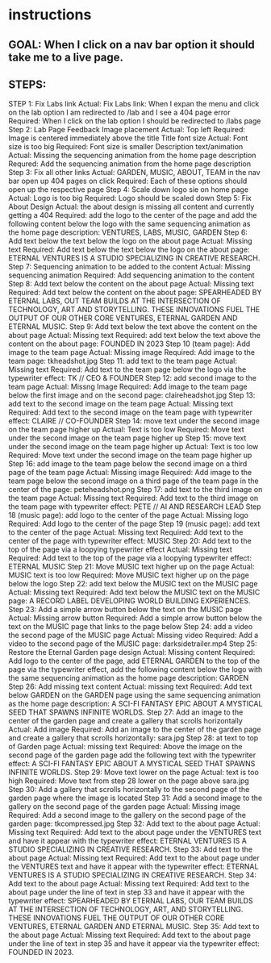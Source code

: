 # instructions

## GOAL: When I click on a nav bar option it should take me to a live page.

## STEPS: 
STEP 1: Fix Labs link 
Actual: Fix Labs link: When I expan the menu and click on the lab option I am redirected to /lab and I see a 404 page error
Required: When I click on the lab option I should be redirected to /labs page
Step 2: Lab Page Feedback
Image placement
Actual: Top left 
Required: Image is centered immediately above the title
Title font size
Actual: Font size is too big 
Required: Font size is smaller
Description text/animation
Actual: Missing the sequencing animation from the home page description
Requred: Add the sequencing animation from the home page description
Step 3: Fix all other links 
Actual: GARDEN, MUSIC, ABOUT, TEAM in the nav bar open up 404 pages on click 
Required: Each of these options should open up the respective page 
Step 4: Scale down logo sie on home page 
Actual: Logo is too big 
Required: Logo should be scaled down 
Step 5: Fix About Design 
Actual: the about design is missing all content and currently getting a 404
Required: add the logo to the center of the page and add the following content below the logo with the same sequencing animation as the home page description: VENTURES, LABS, MUSIC, GARDEN
Step 6: Add text below the text below the logo on the about page
Actual: Missing text 
Required: Add text below the text below the logo on the about page: ETERNAL VENTURES IS A STUDIO SPECIALIZING IN CREATIVE RESEARCH.  
Step 7: Sequencing animation to be added to the content
Actual: Missing sequencing animation 
Required: Add sequencing animation to the content 
Step 8: Add text below the content on the about page
Actual: Missing text
Required: Add text below the content on the about page: SPEARHEADED BY ETERNAL LABS, OUT TEAM BUILDS AT THE INTERSECTION OF TECHNOLOGY, ART AND STORYTELLING. THESE INNOVATIONS FUEL THE OUTPUT OF OUR OTHER CORE VENTURES, ETERNAL GARDEN AND ETERNAL MUSIC.
Step 9: Add text below the text above the content on the about page
Actual: Missing text
Required: add text below the text above the content on the about page: FOUNDED IN 2023
Step 10 (team page): Add image to the team page
Actual: Missing image
Required: Add image to the team page: tkheadshot.jpg
Step 11: add text to the team page
Actual: Missing text
Required: Add text to the team page below the logo via the typewriter effect: TK // CEO & FOUNDER
Step 12: add second image to the team page
Actual: Missng Image
Required: Add image to the team page below the first image and on the second page: claireheadshot.jpg
Step 13: add text to the second image on the team page
Actual: Missing text
Required: Add text to the second image on the team page with typewriter effect: CLAIRE // CO-FOUNDER
Step 14: move text under the second image on the team page higher up
Actual: Text is too low
Required: Move text under the second image on the team page higher up
Step 15: move text under the second image on the team page higher up
Actual: Text is too low
Required: Move text under the second image on the team page higher up
Step 16: add image to the team page below the second image on a third page of the team page
Actual: Missing image
Required: Add image to the team page below the second image on a third page of the team page in the center of the page: peteheadshot.png
Step 17: add text to the third image on the team page
Actual: Missing text
Required: Add text to the third image on the team page with typewriter effect: PETE // AI AND RESEARCH LEAD
Step 18 (music page): add logo to the center of the page
Actual: Missing logo
Required: Add logo to the center of the page
Step 19 (music page): add text to the center of the page
Actual: Missing text
Required: Add text to the center of the page with typewriter effect: MUSIC
Step 20: Add text to the top of the page via a loopying typewriter effect
Actual: Missing text
Required: Add text to the top of the page via a loopying typewriter effect: ETERNAL MUSIC
Step 21: Move MUSIC text higher up on the page
Actual: MUSIC text is too low
Required: Move MUSIC text higher up on the page below the logo 
Step 22: add text below the MUSIC text on the MUSIC page
Actual: Missing text
Required: Add text below the MUSIC text on the MUSIC page: A RECORD LABEL DEVELOPING WORLD BUILDING EXPERIENCES. 
Step 23: Add a simple arrow button below the text on the MUSIC page
Actual: Missing arrow button
Required: Add a simple arrow button below the text on the MUSIC page that links to the page below
Step 24: add a video the second page of the MUSIC page
Actual: Missing video
Required: Add a video to the second page of the MUSIC page: darksidetrailer.mp4
Step 25: Restore the Eternal Garden page design
Actual: Missing content
Required: Add logo to the center of the page, add ETERNAL GARDEN to the top of the page via the typewriter effect, add the following content below the logo with the same sequencing animation as the home page description: GARDEN
Step 26: Add missing text content
Actual: missing text
Required: Add text below GARDEN on the GARDEN page using the same sequencing animation as the home page description: A SCI-FI FANTASY EPIC ABOUT A MYSTICAL SEED THAT SPAWNS INFINITE WORLDS. 
Step 27: Add an image to the center of the garden page and create a gallery that scrolls horizontally
Actual: Add image
Required: Add an image to the center of the garden page and create a gallery that scrolls horizontally: sara.jpg
Step 28: at text to top of Garden page
Actual: missing text
Required: Above the image on the second page of the garden page add the following text with the typewriter effect: A SCI-FI FANTASY EPIC ABOUT A MYSTICAL SEED THAT SPAWNS INFINITE WORLDS. 
Step 29: Move text lower on the page
Actual: text is too high
Required: Move text from step 28 lower on the page above sara.jpg
Step 30: Add a gallery that scrolls horizontally to the second page of the garden page where the image is located
Step 31: Add a second image to the gallery on the second page of the garden page
Actual: Missing image
Required: Add a second image to the gallery on the second page of the garden page: tkcompressed.jpg
Step 32: Add text to the about page
Actual: Missing text
Required: Add text to the about page under the VENTURES text and have it appear with the typewriter effect: ETERNAL VENTURES IS A STUDIO SPECIALIZING IN CREATIVE RESEARCH.
Step 33: Add text to the about page
Actual: Missing text
Required: Add text to the about page under the VENTURES text and have it appear with the typewriter effect: ETERNAL VENTURES IS A STUDIO SPECIALIZING IN CREATIVE RESEARCH.
Step 34: Add text to the about page
Actual: Missing text
Required: Add text to the about page under the line of text in step 33 and have it appear with the typewriter effect: SPEARHEADED BY ETERNAL LABS, OUR TEAM BUILDS AT THE INTERSECTION OF TECHNOLOGY, ART, AND STORYTELLING. THESE INNOVATIONS FUEL THE OUTPUT OF OUR OTHER CORE VENTURES, ETERNAL GARDEN AND ETERNAL MUSIC.
Step 35: Add text to the about page
Actual: Missing text
Required: Add text to the about page under the line of text in step 35 and have it appear via the typewriter effect: FOUNDED IN 2023.